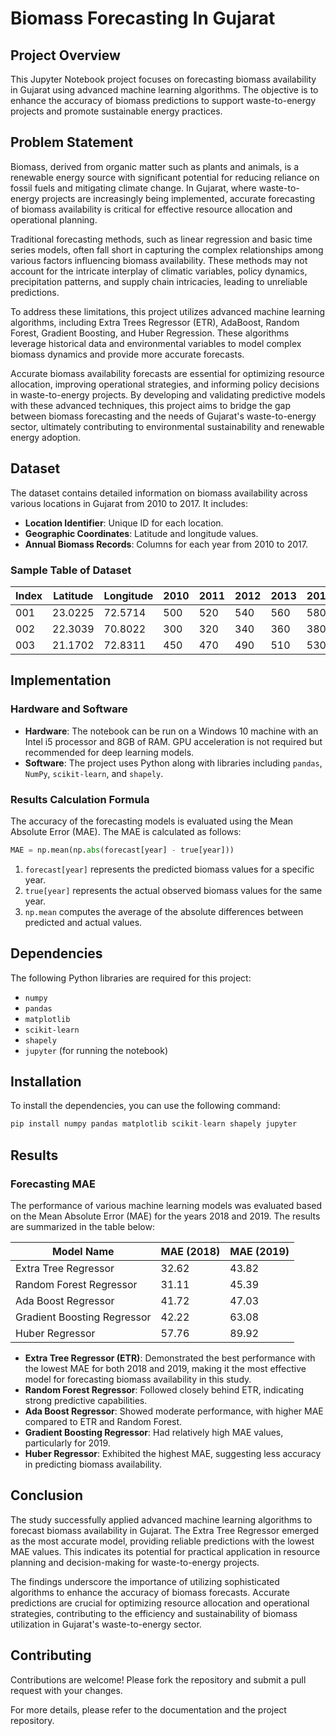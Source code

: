 # Biomass Forecasting In Gujarat

## Project Overview

This Jupyter Notebook project focuses on forecasting biomass availability in Gujarat using advanced machine learning algorithms. The objective is to enhance the accuracy of biomass predictions to support waste-to-energy projects and promote sustainable energy practices.

## Problem Statement

Biomass, derived from organic matter such as plants and animals, is a renewable energy source with significant potential for reducing reliance on fossil fuels and mitigating climate change. In Gujarat, where waste-to-energy projects are increasingly being implemented, accurate forecasting of biomass availability is critical for effective resource allocation and operational planning.

Traditional forecasting methods, such as linear regression and basic time series models, often fall short in capturing the complex relationships among various factors influencing biomass availability. These methods may not account for the intricate interplay of climatic variables, policy dynamics, precipitation patterns, and supply chain intricacies, leading to unreliable predictions.

To address these limitations, this project utilizes advanced machine learning algorithms, including Extra Trees Regressor (ETR), AdaBoost, Random Forest, Gradient Boosting, and Huber Regression. These algorithms leverage historical data and environmental variables to model complex biomass dynamics and provide more accurate forecasts.

Accurate biomass availability forecasts are essential for optimizing resource allocation, improving operational strategies, and informing policy decisions in waste-to-energy projects. By developing and validating predictive models with these advanced techniques, this project aims to bridge the gap between biomass forecasting and the needs of Gujarat's waste-to-energy sector, ultimately contributing to environmental sustainability and renewable energy adoption.

## Dataset

The dataset contains detailed information on biomass availability across various locations in Gujarat from 2010 to 2017. It includes:

- **Location Identifier**: Unique ID for each location.
- **Geographic Coordinates**: Latitude and longitude values.
- **Annual Biomass Records**: Columns for each year from 2010 to 2017.

### Sample Table of Dataset

| Index | Latitude | Longitude | 2010 | 2011 | 2012 | 2013 | 2014 | 2015 | 2016 | 2017 |
|-------------|----------|-----------|------|------|------|------|------|------|------|------|
| 001         | 23.0225  | 72.5714   | 500  | 520  | 540  | 560  | 580  | 600  | 620  | 640  |
| 002         | 22.3039  | 70.8022   | 300  | 320  | 340  | 360  | 380  | 400  | 420  | 440  |
| 003         | 21.1702  | 72.8311   | 450  | 470  | 490  | 510  | 530  | 550  | 570  | 590  |


## Implementation

### Hardware and Software

- **Hardware**: The notebook can be run on a Windows 10 machine with an Intel i5 processor and 8GB of RAM. GPU acceleration is not required but recommended for deep learning models.
- **Software**: The project uses Python along with libraries including `pandas`, `NumPy`, `scikit-learn`, and `shapely`.

### Results Calculation Formula

The accuracy of the forecasting models is evaluated using the Mean Absolute Error (MAE). The MAE is calculated as follows:

```python
MAE = np.mean(np.abs(forecast[year] - true[year]))
```
1. `forecast[year]` represents the predicted biomass values for a specific year.
2. `true[year]` represents the actual observed biomass values for the same year.
3. `np.mean` computes the average of the absolute differences between predicted and actual values.

## Dependencies

The following Python libraries are required for this project:

- `numpy`
- `pandas`
- `matplotlib`
- `scikit-learn`
- `shapely`
- `jupyter` (for running the notebook)

## Installation

To install the dependencies, you can use the following command:

```python
pip install numpy pandas matplotlib scikit-learn shapely jupyter
```

## Results

### Forecasting MAE

The performance of various machine learning models was evaluated based on the Mean Absolute Error (MAE) for the years 2018 and 2019. The results are summarized in the table below:

| Model Name                | MAE (2018) | MAE (2019) |
|---------------------------|------------|------------|
| Extra Tree Regressor      | 32.62      | 43.82      |
| Random Forest Regressor   | 31.11      | 45.39      |
| Ada Boost Regressor       | 41.72      | 47.03      |
| Gradient Boosting Regressor | 42.22    | 63.08      |
| Huber Regressor           | 57.76      | 89.92      |

- **Extra Tree Regressor (ETR)**: Demonstrated the best performance with the lowest MAE for both 2018 and 2019, making it the most effective model for forecasting biomass availability in this study.
- **Random Forest Regressor**: Followed closely behind ETR, indicating strong predictive capabilities.
- **Ada Boost Regressor**: Showed moderate performance, with higher MAE compared to ETR and Random Forest.
- **Gradient Boosting Regressor**: Had relatively high MAE values, particularly for 2019.
- **Huber Regressor**: Exhibited the highest MAE, suggesting less accuracy in predicting biomass availability.

## Conclusion

The study successfully applied advanced machine learning algorithms to forecast biomass availability in Gujarat. The Extra Tree Regressor emerged as the most accurate model, providing reliable predictions with the lowest MAE values. This indicates its potential for practical application in resource planning and decision-making for waste-to-energy projects.

The findings underscore the importance of utilizing sophisticated algorithms to enhance the accuracy of biomass forecasts. Accurate predictions are crucial for optimizing resource allocation and operational strategies, contributing to the efficiency and sustainability of biomass utilization in Gujarat's waste-to-energy sector.

## Contributing
Contributions are welcome! Please fork the repository and submit a pull request with your changes.

For more details, please refer to the documentation and the project repository.

